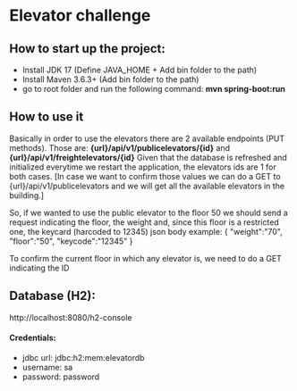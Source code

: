 
# Elevator challenge

## How to start up the project:
* Install JDK 17 (Define JAVA_HOME + Add bin folder to the path)
* Install Maven 3.6.3+ (Add bin folder to the path)
* go to root folder and run the following command: **mvn spring-boot:run**

## How to use it
Basically in order to use the elevators there are 2 available endpoints (PUT methods). Those are:
**{url}/api/v1/publicelevators/{id}** and **{url}/api/v1/freightelevators/{id}**
Given that the database is refreshed and initialized everytime we restart the application, the elevators ids are 1 for both cases. 
[In case we want to confirm those values we can do a GET to {url}/api/v1/publicelevators and we will get all the available elevators in the building.]

So, if we wanted to use the public elevator to the floor 50 we should send a request indicating the floor, the weight and, since this floor is a restricted one, the keycard (harcoded to 12345)
json body example:
{
"weight":"70",
"floor":"50",
"keycode":"12345"
}

To confirm the current floor in which any elevator is, we need to do a GET indicating the ID
## Database (H2):
http://localhost:8080/h2-console

#### Credentials:
- jdbc url: jdbc:h2:mem:elevatordb
- username: sa
- password: password
